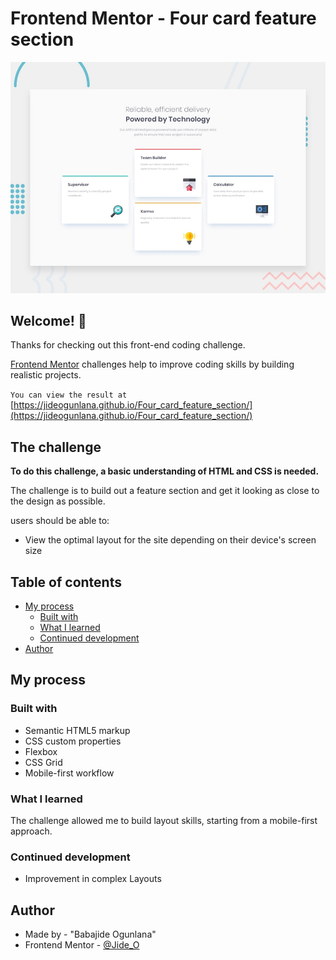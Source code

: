 # Frontend Mentor - Four card feature section

![Design preview for the Results summary component coding challenge](./design/desktop-preview.jpg)

## Welcome! 👋

Thanks for checking out this front-end coding challenge.

[Frontend Mentor](https://www.frontendmentor.io) challenges help to improve coding skills by building realistic projects.


`You can view the result at` [https://jideogunlana.github.io/Four_card_feature_section/](https://jideogunlana.github.io/Four_card_feature_section/)


## The challenge

**To do this challenge, a basic understanding of HTML and CSS is needed.**

The challenge is to build out a feature section and get it looking as close to the design as possible.

users should be able to:

- View the optimal layout for the site depending on their device's screen size

## Table of contents

- [My process](#my-process)
  - [Built with](#built-with)
  - [What I learned](#what-i-learned)
  - [Continued development](#continued-development)
- [Author](#author)


## My process

### Built with

- Semantic HTML5 markup
- CSS custom properties
- Flexbox
- CSS Grid
- Mobile-first workflow

### What I learned
The challenge allowed me to build layout skills, starting from a mobile-first approach.

### Continued development
- Improvement in complex Layouts


## Author
- Made by - "Babajide Ogunlana"
- Frontend Mentor - [@Jide_O](https://www.frontendmentor.io/profile/JideOgunlana)
